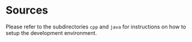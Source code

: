 # Sources
Please refer to the subdirectories `cpp` and `java` for instructions on how to
setup the development environment.

